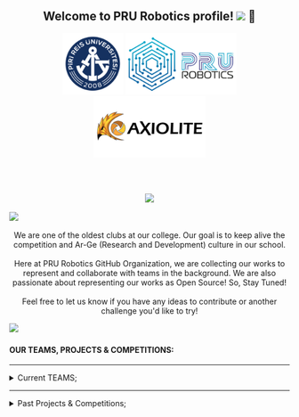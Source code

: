 <h2 align="center">
    Welcome to PRU Robotics profile!
    <img src="https://media.giphy.com/media/hvRJCLFzcasrR4ia7z/giphy.gif" width="28">
    🤖
</h2>

<div align="center">
    <img src="/images/github-pru.png" alt="PRU Logo" width="110" height="110">
    <img src="/images/github-robotics.png" alt="PRU Robotics Logo" width="200" height="auto">
    <img src="/images/github-axiolite.png" alt="Axiolite Logo" width="200" height="auto">
</div>

<br><br>

<p align="center">
    <a href="https://github.com/PRU-Robotic">
        <img src="https://readme-typing-svg.herokuapp.com?color=%2336BCF7&center=true&vCenter=true&lines=Piri+Reis+University+Robot+Club;Software+Side+of+our+Projects;">
    </a>
</p>

<a href="https://www.youtube.com/watch?v=dQw4w9WgXcQ">
    <img src="https://user-images.githubusercontent.com/73097560/115834477-dbab4500-a447-11eb-908a-139a6edaec5c.gif">
</a>

<div align="justify">
    <p align="center">
        We are one of the oldest clubs at our college. Our goal is to keep alive the competition and Ar-Ge (Research and Development) culture in our school. <br><br> Here at PRU Robotics GitHub Organization, we are collecting our works to represent and collaborate with teams in the background. We are also passionate about representing our works as Open Source! So, Stay Tuned! <br><br> Feel free to let us know if you have any ideas to contribute or another challenge you'd like to try!
    </p>
</div>

<a href="https://www.youtube.com/watch?v=dQw4w9WgXcQ">
    <img src="https://user-images.githubusercontent.com/73097560/115834477-dbab4500-a447-11eb-908a-139a6edaec5c.gif">
</a>

<h4 align="">OUR TEAMS, PROJECTS & COMPETITIONS:</h4>

---

<details>
    <summary>Current TEAMS;</summary>
    <ul>
        <li>Unmanned Surface Vehicle (USV)</li>
        <li>Rotary Wing Unmanned Aerial Vehicle (Drone)</li>
        <li>Autonomous (Unmanned) Underwater Vehicle (AUV)</li>
    </ul>
    <p>Within the scope of both TEKNOFEST and TÜBİTAK BAP (Scientific Research Project) Projects.</p>
</details>

---

<details>
    <summary>Past Projects & Competitions;</summary>
    <ul>
        <li>Unmanned Aerial Vehicle (UAV)</li>
        <li>Unmanned Surface Vehicle (USV)</li>
        <li>Agricultural Unmanned Ground Vehicle (A-UGV)</li>
        <li>Autonomous (Unmanned) Underwater Vehicle (AUV)</li>
    </ul>
    <p>Finalist teams in particularly TÜBİTAK and TEKNOFEST.</p>
</details>
